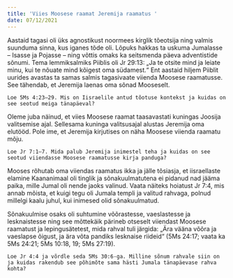 ```yaml
---
title: 'Viies Moosese raamat Jeremija raamatus '
date: 07/12/2021
---
```


Aastaid tagasi oli üks agnostikust noormees kirglik tõeotsija ning valmis suunduma sinna, kus iganes tõde oli. Lõpuks hakkas ta uskuma Jumalasse – Isasse ja Pojasse – ning võttis omaks ka seitsmenda päeva adventistide sõnumi. Tema lemmiksalmiks Piiblis oli Jr 29:13: „Ja te otsite mind ja leiate minu, kui te nõuate mind kõigest oma südamest.“ Ent aastaid hiljem Piiblit uurides avastas ta samas salmis tagasivaate viienda Moosese raamatusse. See tähendab, et Jeremija laenas oma sõnad Mooseselt.

`Loe 5Ms 4:23–29. Mis on Iisraelile antud tõotuse kontekst ja kuidas on
see seotud meiga tänapäeval?`

Oleme juba näinud, et viies Moosese raamat taasavastati kuningas Joosija valitsemise ajal. Sellesama kuninga valitsusajal alustas Jeremija oma elutööd. Pole ime, et Jeremija kirjutises on näha Moosese viienda raamatu mõju.

`Loe Jr 7:1–7. Mida palub Jeremija inimestel teha ja kuidas on see seotud viiendasse Moosese raamatusse kirja panduga?`

Mooses rõhutab oma viiendas raamatus ikka ja jälle tõsiasja, et iisraellaste elamine Kaananimaal oli tinglik ja sõnakuulmatutena ei pidanud nad jääma paika, mille Jumal oli nende jaoks valinud. Vaata näiteks hoiatust Jr 7:4, mis annab mõista, et kuigi tegu oli Jumala templi ja valitud rahvaga, polnud millelgi kaalu juhul, kui inimesed olid sõnakuulmatud.

Sõnakuulmise osaks oli suhtumine võõrastesse, vaeslastesse ja lesknaistesse ning see mõttekäik pärineb otseselt viiendast Moosese raamatust ja lepingusätetest, mida rahval tuli järgida: „Ära vääna võõra ja vaeslapse õigust, ja ära võta pandiks lesknaise riideid“ (5Ms 24:17; vaata ka 5Ms 24:21; 5Ms 10:18,
19; 5Ms 27:19).

`Loe Jr 4:4 ja võrdle seda 5Ms 30:6-ga. Milline sõnum rahvale siin on ja kuidas rakendub see põhimõte sama hästi Jumala tänapäevase rahva kohta?`